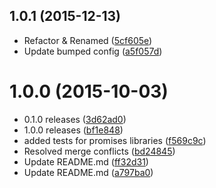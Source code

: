 <a name="1.0.1"></a>
## 1.0.1 (2015-12-13)


* Refactor & Renamed ([5cf605e](https://github.com/kikobeats/async.wrapsync/commit/5cf605e))
* Update bumped config ([a5f057d](https://github.com/kikobeats/async.wrapsync/commit/a5f057d))



<a name="1.0.0"></a>
# 1.0.0 (2015-10-03)


* 0.1.0 releases ([3d62ad0](https://github.com/kikobeats/async.wrapsync/commit/3d62ad0))
* 1.0.0 releases ([bf1e848](https://github.com/kikobeats/async.wrapsync/commit/bf1e848))
* added tests for promises libraries ([f569c9c](https://github.com/kikobeats/async.wrapsync/commit/f569c9c))
* Resolved merge conflicts ([bd24845](https://github.com/kikobeats/async.wrapsync/commit/bd24845))
* Update README.md ([ff32d31](https://github.com/kikobeats/async.wrapsync/commit/ff32d31))
* Update README.md ([a797ba0](https://github.com/kikobeats/async.wrapsync/commit/a797ba0))



